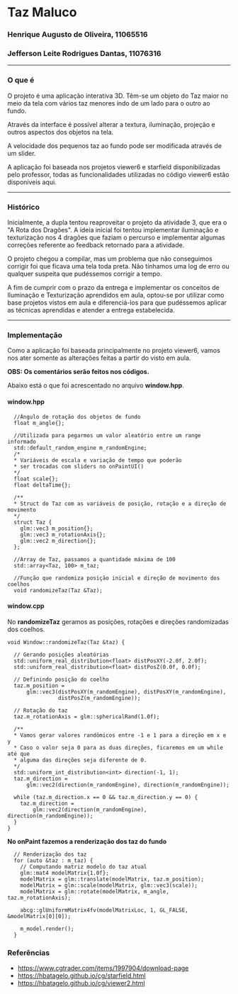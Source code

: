 # Taz Maluco

### Henrique Augusto de Oliveira, 11065516

### Jefferson Leite Rodrigues Dantas, 11076316

---

### O que é

O projeto é uma aplicação interativa 3D. Têm-se um objeto do Taz maior no meio da tela com vários taz menores indo de um lado para o outro ao fundo.

Através da interface é possível alterar a textura, iluminação, projeção e outros aspectos dos objetos na tela.

A velocidade dos pequenos taz ao fundo pode ser modificada através de um slider.

A aplicação foi baseada nos projetos viewer6 e starfield disponibilizadas pelo professor, todas as funcionalidades utilizadas no código viewer6 estão disponíveis aqui.

---
### Histórico
Inicialmente, a dupla tentou reaproveitar o projeto da atividade 3, que era o "A Rota dos Dragões". A ideia inicial foi tentou implementar iluminação e texturização nos 4 dragões que faziam o percurso e implementar algumas correções referente ao feedback retornado para a atividade. 

O projeto chegou a compilar, mas um problema que não conseguimos corrigir foi que ficava uma tela toda preta. Não tínhamos uma log de erro ou qualquer suspeita que pudéssemos corrigir a tempo. 

A fim de cumprir com o prazo da entrega e implementar os conceitos de Iluminação e Texturização aprendidos em aula, optou-se por utilizar como base projetos vistos em aula e diferenciá-los para que pudéssemos aplicar as técnicas aprendidas e atender a entrega estabelecida.

---

### Implementação

Como a aplicação foi baseada principalmente no projeto viewer6, vamos nos ater somente as alterações feitas a partir do visto em aula.

**OBS: Os comentários serão feitos nos códigos.**

Abaixo está o que foi acrescentado no arquivo **window.hpp**.

#### window.hpp

```
  //Ângulo de rotação dos objetos de fundo
  float m_angle{};

  //Utilizada para pegarmos um valor aleatório entre um range informado
  std::default_random_engine m_randomEngine;
  /*
  * Variáveis de escala e variação de tempo que poderão
  * ser trocadas com sliders no onPaintUI()
  */
  float scale{};
  float deltaTime{};

  /**
  * Struct do Taz com as variáveis de posição, rotação e a direção de movimento
  */
  struct Taz {
    glm::vec3 m_position{};
    glm::vec3 m_rotationAxis{};
    glm::vec2 m_direction{};
  };

  //Array de Taz, passamos a quantidade máxima de 100
  std::array<Taz, 100> m_taz;

  //Função que randomiza posição inicial e direção de movimento dos coelhos
  void randomizeTaz(Taz &Taz);
```

#### window.cpp

No **randomizeTaz** geramos as posições, rotações e direções randomizadas dos coelhos.

```
void Window::randomizeTaz(Taz &taz) {

  // Gerando posições aleatórias
  std::uniform_real_distribution<float> distPosXY(-2.0f, 2.0f);
  std::uniform_real_distribution<float> distPosZ(0.0f, 0.0f);

  // Definindo posição do coelho
  taz.m_position =
      glm::vec3(distPosXY(m_randomEngine), distPosXY(m_randomEngine),
                distPosZ(m_randomEngine));

  // Rotação do taz
  taz.m_rotationAxis = glm::sphericalRand(1.0f);

  /**
  * Vamos gerar valores randômicos entre -1 e 1 para a direção em x e y
  * Caso o valor seja 0 para as duas direções, ficaremos em um while até que
  * alguma das direções seja diferente de 0.
  */
  std::uniform_int_distribution<int> direction(-1, 1);
  taz.m_direction =
      glm::vec2(direction(m_randomEngine), direction(m_randomEngine));

  while (taz.m_direction.x == 0 && taz.m_direction.y == 0) {
    taz.m_direction =
        glm::vec2(direction(m_randomEngine), direction(m_randomEngine));
  }
}
```

**No onPaint fazemos a renderização dos taz do fundo**

```
  // Renderização dos taz
  for (auto &taz : m_taz) {
    // Computando matriz modelo do taz atual
    glm::mat4 modelMatrix{1.0f};
    modelMatrix = glm::translate(modelMatrix, taz.m_position);
    modelMatrix = glm::scale(modelMatrix, glm::vec3(scale));
    modelMatrix = glm::rotate(modelMatrix, m_angle, taz.m_rotationAxis);

    abcg::glUniformMatrix4fv(modelMatrixLoc, 1, GL_FALSE, &modelMatrix[0][0]);

    m_model.render();
  }
```

### Referências
- https://www.cgtrader.com/items/1997904/download-page
- https://hbatagelo.github.io/cg/starfield.html
- https://hbatagelo.github.io/cg/viewer2.html
